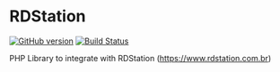 RDStation
=========

[![GitHub version](https://badge.fury.io/gh/rluders%2Frdstation.svg)](http://badge.fury.io/gh/rluders%2Frdstation) [![Build Status](https://api.travis-ci.org/rluders/rdstation.png)](https://travis-ci.org/rluders/rdstation)


PHP Library to integrate with RDStation (https://www.rdstation.com.br)
